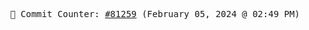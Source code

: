<p align="center">
    <samp>
        📮 Commit Counter: <a href="https://github.com/Javascript-void0/Javascript-void0/commits/main">#81259</a> (February 05, 2024 @ 02:49 PM)
    </samp>
</p>